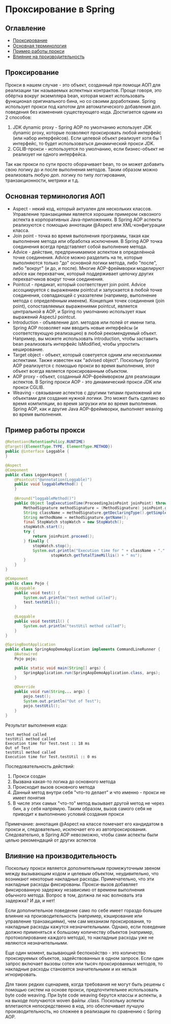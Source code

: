 # Проксирование в Spring
## Оглавление
- [Проксирование](#проксирование)
- [Основная терминология](#основная-терминология-аоп)
- [Пример работы прокси](#пример-работы-прокси)
- [Влияние на производительность](#влияние-на-производительность)
## Проксирование
Прокси в нашем случае - это объект, созданный при помощи АОП для реализации так называемых аспектных контрактов. Проще 
говоря, это обёртка вокруг экземпляра bean, которая может использовать функционал оригинального бина, но со своими 
доработками. Spring использует прокси под капотом для автоматического добавления доп. поведения без изменения 
существующего кода. Достигается одним из 2 способов:
1) JDK dynamic proxy - Spring AOP по умолчанию использует JDK dynamic proxy, которые позволяют проксировать любой 
интерфейс (или набор интерфейсов). Если целевой объект реализует хотя бы 1 интерфейс, то будет использоваться 
динамический прокси JDK.
2) CGLIB-прокси - используется по умолчанию, если бизнес-объект не реализует ни одного интерфейса.

Так как прокси по сути просто оборачивает bean, то он может добавить свою логику до и после выполнения методов. Таким 
образом можно реализовать любую доп. логику по типу логгирования, транзакционности, метрики и т.д.
## Основная терминология АОП
- Aspect - некий код, который актуален для нескольких классов. Управление транзакциями является хорошим примером 
сквозного аспекта в корпоративных Java-приложениях. В Spring AOP аспекты реализуются с помощью аннотации @Aspect или 
XML-конфигурации класса.
- Join point - точка во время выполнения программы, такая как выполнение метода или обработка исключения. В Spring AOP
точка соединения всегда представляет собой выполнение метода. 
- Advice - действие, предпринимаемое аспектом в определённой точке соединения. Advice можно разделить на те, которые 
выполняются только "до" основной логики метода, либо "после", либо "вокруг" (и до, и после). Многие AOP-фреймворки 
моделируют advice как перехватчик, который поддерживает цепочку других перехватчиков вокруг точки соединения.
- Pointcut - предикат, который соответствует join point. Advice ассоциируется с выражением pointcut и запускается в 
любой точке соединения, совпадающей с указателем (например, выполнение метода с определённым именем). Концепция точек 
соединения (join point), сопоставляемых выражениями pointcut, является центральной в AOP, и Spring по умолчанию 
использует язык выражений AspectJ pointcut.
- Introduction - объявление доп. методов или полей от имени типа. Spring AOP позволяет нам вводить новые интерфейсы 
(и соответствующую реализацию) в любой рекомендуемый объект. Например, вы можете использовать introduction, чтобы 
заставить bean реализовать интерфейс IsModified, чтобы упростить кеширование.
- Target object - объект, который советуется одним или несколькими аспектами. Также известен как "advised object". 
Поскольку Spring AOP реализуется с помощью прокси во время выполнения, этот объект всегда является проксированным 
объектом.
- AOP proxy - объект, созданный AOP-фреймворком для реализации аспектов. В Spring прокси AOP - это динамический прокси 
JDK или прокси CGLIB.
- Weaving - связывание аспектов с другими типами приложений или объектами для создания нужной логики. Это может быть 
сделано во время компиляции, во время загрузки или во время выполнения. Spring AOP, как и другие Java AOP-фреймворки, 
выполняет weaving во время выполнения.
## Пример работы прокси

```java
@Retention(RetentionPolicy.RUNTIME)
@Target({ElementType.TYPE, ElementType.METHOD})
public @interface Loggable {
}

@Aspect
@Component
public class LoggerAspect {
    @Pointcut("@annotation(Loggable)")
    public void loggableMethod() {
    }
    
    @Around("loggableMethod()")
    public Object logExecutionTime(ProceedingJoinPoint joinPoint) throws Throwable {
        MethodSignature methodSignature = (MethodSignature) joinPoint.getSignature();
        String className = methodSignature.getDeclaringType().getSimpleName();
        String methodName = methodSignature.getName();
        final StopWatch stopWatch = new StopWatch();
        stopWatch.start();
        try {
            return joinPoint.proceed();
        } finally {
            stopWatch.stop();
            System.out.println("Execution time for " + className + "." + methodName + " :: " + 
                    stopWatch.getTotalTimeMillis() + " ms");
        }
    }
}

@Component
public class Pojo {
    @Loggable
    public void test() {
        System.out.println("test method called");
        test.testUtil();
    }
    
    @Loggable
    public void testUtil() {
        System.out.println("testUtil method called");
    }
}

@SpringBootApplication
public class SpringAopDemoApplication implements CommandLineRunner {
    @Autowired
    Pojo pojo;

    public static void main(String[] args) {
        SpringApplication.run(SpringAopDemoApplication.class, args);
    }
    
    @Override
    public void run(String... args) {
        pojo.test();
        System.out.println("Out of Test");
        pojo.testUtil();
    }
}
```
Результат выполнения кода:
```
test method called
testUtil method called
Execution time for Test.test :: 18 ms
Out of Test
testUtil method called
Execution time for Test.testUtil :: 0 ms
```
Последовательность действий:
1) Прокси создан
2) Вызвана какая-то логика до основного метода
3) Происходит вызов основного метода
4) Данный метод внутри себя "что-то делает" и что именно - прокси не имеет понятия
5) В числе этих самых "что-то" метод вызывает другой метод не через бин, а у себя напрямую. Таким образом, вызов самого 
себя не приводит к выполнению условий создания прокси

Примечание: аннотация @Aspect на классе помечает его кандидатом в прокси и, следовательно, исключает его из 
автопроксирования. Следовательно, в Spring AOP невозможно, чтобы сами аспекты были целью рекомендаций от других аспектов
## Влияние на производительность
Поскольку прокси является дополнительным промежуточным звеном между вызывающим кодом и целевым объектом, неудивительно, 
что возникают некоторые накладные расходы. Примечательно, что эти накладные расходы фиксированы. Прокси-вызов добавляет 
фиксированную задержку независимо от времени выполнения обычного метода. Вопрос в том, должна ли нас волновать эта 
задержка? И да, и нет!

Если дополнительное поведение само по себе имеет гораздо большее влияние на производительность (например, кэширование
или управление транзакциями), чем сам механизм проксирования, то накладные расходы кажутся незначительными. Однако, если 
поведение должно применяться к большому количеству объектов (например, протоколирование каждого метода), то накладные 
расходы уже не являются незначительными.

Еще один момент, вызывающий беспокойство - это количество проксируемых объектов, задействованных в одном запросе. Если 
один запрос включает вызовы сотен или тысяч проксированных методов, то накладные расходы становятся значительными и их 
нельзя игнорировать.

Для таких редких сценариев, когда требования не могут быть решены с помощью систем на основе прокси, предпочтительнее 
использовать byte code weaving. При byte code weaving берутся классы и аспекты, а на выходе получаются woven файлы 
.class. Поскольку аспекты вплетаются непосредственно в код, это обеспечивает лучшую производительность, но сложнее в 
реализации по сравнению с Spring AOP.